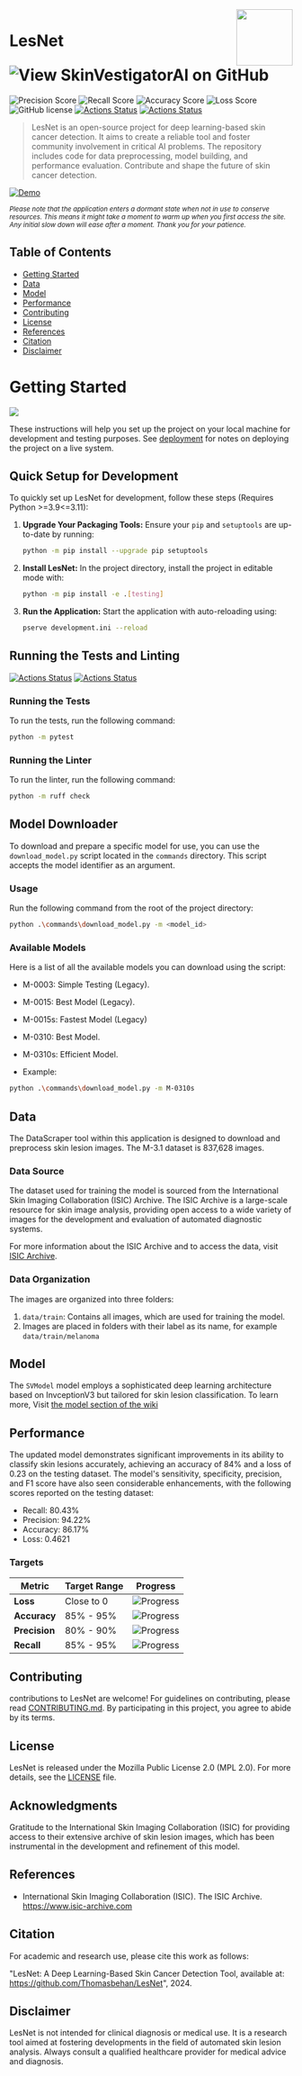 <img src="/skinvestigatorai/static/logo.png" align="right" width="100" height="100" />

# LesNet  ![View SkinVestigatorAI on GitHub](https://img.shields.io/github/stars/Thomasbehan/LesNet?color=232323&label=LesNet&logo=github&labelColor=232323)
![Precision Score](https://img.shields.io/badge/Precision-94.22%25-darkgreen)
![Recall Score](https://img.shields.io/badge/Recall-80.43%25-darkgreen)
![Accuracy Score](https://img.shields.io/badge/Accuracy-86.17%25-darkgreen)
![Loss Score](https://img.shields.io/badge/Loss-0.4621-blue)
![GitHub license](https://img.shields.io/github/license/Thomasbehan/LesNet) [![Actions Status](https://github.com/Thomasbehan/LesNet/workflows/Automated%20Testing/badge.svg)](https://github.com/Thomasbehan/LesNet/actions)
[![Actions Status](https://github.com/Thomasbehan/LesNet/workflows/CodeQL/badge.svg)](https://github.com/Thomasbehan/LesNet/actions)

> LesNet is an open-source project for deep learning-based skin cancer detection. It aims to create a reliable tool and foster community involvement in critical AI problems. The repository includes code for data preprocessing, model building, and performance evaluation. Contribute and shape the future of skin cancer detection.

[![Demo](https://img.shields.io/badge/-Live_Demo-black?style=for-the-badge&logo=render)](https://lesnet.onrender.com/) 

<sub><i>Please note that the application enters a dormant state when not in use to conserve resources. This means it might take a moment to warm up when you first access the site. Any initial slow down will ease after a moment. Thank you for your patience.
</i></sub>

## Table of Contents
- [Getting Started](#getting-started)
- [Data](#data)
- [Model](#model)
- [Performance](#performance)
- [Contributing](#contributing)
- [License](#license)
- [References](#references)
- [Citation](#citation)
- [Disclaimer](#disclaimer)
 
# Getting Started
<img src="screenshot.png" align="center" />

These instructions will help you set up the project on your local machine for development and testing purposes. See [deployment](#deployment) for notes on deploying the project on a live system.

## Quick Setup for Development

To quickly set up LesNet for development, follow these steps
(Requires Python >=3.9<=3.11):

1. **Upgrade Your Packaging Tools:**
   Ensure your `pip` and `setuptools` are up-to-date by running:
   ```bash
   python -m pip install --upgrade pip setuptools
   ```

2. **Install LesNet:**
   In the project directory, install the project in editable mode with:
   ```bash
   python -m pip install -e .[testing]
   ```

3. **Run the Application:**
   Start the application with auto-reloading using:
   ```bash
   pserve development.ini --reload
   ```

## Running the Tests and Linting
[![Actions Status](https://github.com/Thomasbehan/LesNet/workflows/Automated%20Testing/badge.svg)](https://github.com/Thomasbehan/LesNet/actions)
[![Actions Status](https://github.com/Thomasbehan/LesNet/workflows/CodeQL/badge.svg)](https://github.com/Thomasbehan/LesNet/actions)

### Running the Tests
To run the tests, run the following command:
```bash
python -m pytest
```

### Running the Linter
To run the linter, run the following command:
```bash
python -m ruff check
```

## Model Downloader

To download and prepare a specific model for use, you can use the `download_model.py` script located in the `commands` directory. This script accepts the model identifier as an argument.

### Usage

Run the following command from the root of the project directory:

```bash
python .\commands\download_model.py -m <model_id>
```
### Available Models
Here is a list of all the available models you can download using the script:

* M-0003: Simple Testing (Legacy).
* M-0015: Best Model (Legacy).
* M-0015s: Fastest Model (Legacy)
* M-0310: Best Model.
* M-0310s: Efficient Model.

* Example: 
```bash
python .\commands\download_model.py -m M-0310s
```

## Data
The DataScraper tool within this application is designed to download and preprocess skin lesion images. The M-3.1 dataset is 837,628 images.

### Data Source
The dataset used for training the model is sourced from the International Skin Imaging Collaboration (ISIC) Archive. The ISIC Archive is a large-scale resource for skin image analysis, providing open access to a wide variety of images for the development and evaluation of automated diagnostic systems.

For more information about the ISIC Archive and to access the data, visit [ISIC Archive](https://www.isic-archive.com).

### Data Organization
The images are organized into three folders:

1. `data/train`: Contains all images, which are used for training the model.
2. Images are placed in folders with their label as its name, for example `data/train/melanoma`

## Model
The `SVModel` model employs a sophisticated deep learning architecture based on InvceptionV3 but tailored for skin lesion classification. 
To learn more, Visit [the model section of the wiki](https://github.com/Thomasbehan/LesNet/wiki#model)

## Performance
The updated model demonstrates significant improvements in its ability to classify skin lesions accurately, achieving an accuracy of 84% and a loss of 0.23 on the testing dataset. The model's sensitivity, specificity, precision, and F1 score have also seen considerable enhancements, with the following scores reported on the testing dataset:

- Recall: 80.43%
- Precision: 94.22%
- Accuracy: 86.17%
- Loss: 0.4621


### Targets

| Metric            | Target Range  | Progress                                                                      |
|-------------------|---------------|-------------------------------------------------------------------------------|
| **Loss**          | Close to 0    | ![Progress](https://progress-bar.dev/94/?scale=0..100&title=progress&suffix=) |
| **Accuracy**      | 85% - 95%     | ![Progress](https://progress-bar.dev/86/?scale=85..95&title=progress&suffix=) |
| **Precision**     | 80% - 90%     | ![Progress](https://progress-bar.dev/94/?scale=80..90&title=progress&suffix=) |
| **Recall**        | 85% - 95%     | ![Progress](https://progress-bar.dev/80/?scale=85..95&title=progress&suffix=) |

## Contributing
contributions to LesNet are welcome! For guidelines on contributing, please read [CONTRIBUTING.md](CONTRIBUTING.md). By participating in this project, you agree to abide by its terms.

## License
LesNet is released under the Mozilla Public License 2.0 (MPL 2.0). For more details, see the [LICENSE](License) file.

## Acknowledgments
Gratitude to the International Skin Imaging Collaboration (ISIC) for providing access to their extensive archive of skin lesion images, which has been instrumental in the development and refinement of this model.

## References
- International Skin Imaging Collaboration (ISIC). The ISIC Archive. https://www.isic-archive.com

## Citation
For academic and research use, please cite this work as follows:

"LesNet: A Deep Learning-Based Skin Cancer Detection Tool, available at: https://github.com/Thomasbehan/LesNet", 2024.

## Disclaimer
LesNet is not intended for clinical diagnosis or medical use. It is a research tool aimed at fostering developments in the field of automated skin lesion analysis. Always consult a qualified healthcare provider for medical advice and diagnosis.

